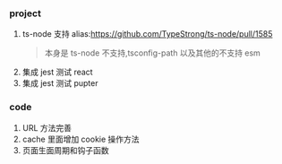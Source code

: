 ### project

1. ts-node 支持 alias:https://github.com/TypeStrong/ts-node/pull/1585
   > 本身是 ts-node 不支持,tsconfig-path 以及其他的不支持 esm
2. 集成 jest 测试 react
3. 集成 jest 测试 pupter

### code

1. URL 方法完善
2. cache 里面增加 cookie 操作方法
3. 页面生面周期和钩子函数
